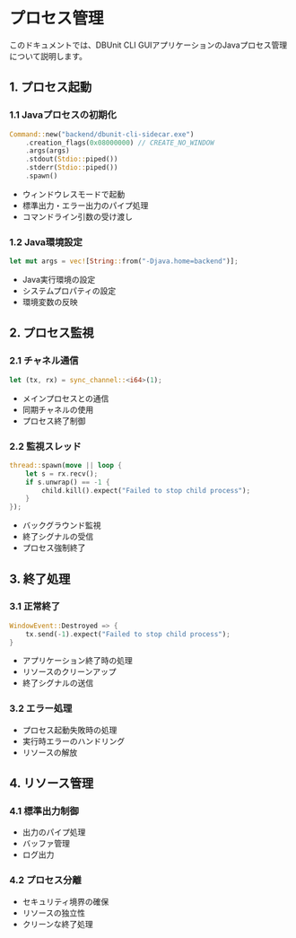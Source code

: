 # プロセス管理

このドキュメントでは、DBUnit CLI GUIアプリケーションのJavaプロセス管理について説明します。

## 1. プロセス起動

### 1.1 Javaプロセスの初期化
```rust
Command::new("backend/dbunit-cli-sidecar.exe")
    .creation_flags(0x08000000) // CREATE_NO_WINDOW
    .args(args)
    .stdout(Stdio::piped())
    .stderr(Stdio::piped())
    .spawn()
```
- ウィンドウレスモードで起動
- 標準出力・エラー出力のパイプ処理
- コマンドライン引数の受け渡し

### 1.2 Java環境設定
```rust
let mut args = vec![String::from("-Djava.home=backend")];
```
- Java実行環境の設定
- システムプロパティの設定
- 環境変数の反映

## 2. プロセス監視

### 2.1 チャネル通信
```rust
let (tx, rx) = sync_channel::<i64>(1);
```
- メインプロセスとの通信
- 同期チャネルの使用
- プロセス終了制御

### 2.2 監視スレッド
```rust
thread::spawn(move || loop {
    let s = rx.recv();
    if s.unwrap() == -1 {
        child.kill().expect("Failed to stop child process");
    }
});
```
- バックグラウンド監視
- 終了シグナルの受信
- プロセス強制終了

## 3. 終了処理

### 3.1 正常終了
```rust
WindowEvent::Destroyed => {
    tx.send(-1).expect("Failed to stop child process");
}
```
- アプリケーション終了時の処理
- リソースのクリーンアップ
- 終了シグナルの送信

### 3.2 エラー処理
- プロセス起動失敗時の処理
- 実行時エラーのハンドリング
- リソースの解放

## 4. リソース管理

### 4.1 標準出力制御
- 出力のパイプ処理
- バッファ管理
- ログ出力

### 4.2 プロセス分離
- セキュリティ境界の確保
- リソースの独立性
- クリーンな終了処理